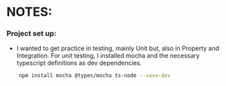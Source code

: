 # NOTES:

### Project set up:

- I wanted to get practice in testing, mainly Unit but, also in Property and Integration. For unit testing, I installed mocha and the necessary typescript definitions as dev dependencies.

```bash
    npm install mocha @types/mocha ts-node --save-dev
```

